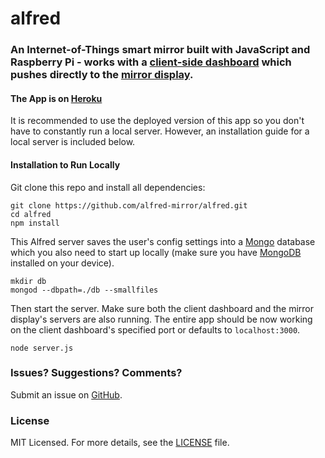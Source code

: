 # alfred

### An Internet-of-Things smart mirror built with JavaScript and Raspberry Pi - works with a [client-side dashboard](https://github.com/alfred-mirror/alfred-dashboard) which pushes directly to the [mirror display](https://github.com/alfred-mirror/alfred-display).

#### The App is on [Heroku](http://alfred-dashboard.herokuapp.com/)
It is recommended to use the deployed version of this app so you don't have to constantly run a local server. However, an installation guide for a local server is included below.

#### Installation to Run Locally

Git clone this repo and install all dependencies:
```
git clone https://github.com/alfred-mirror/alfred.git
cd alfred
npm install
```

This Alfred server saves the user's config settings into a [Mongo](https://www.mongodb.com/) database which you also need to start up locally (make sure you have [MongoDB](https://www.mongodb.com/) installed on your device).
```
mkdir db
mongod --dbpath=./db --smallfiles
```

Then start the server. Make sure both the client dashboard and the mirror display's servers are also running. The entire app should be now working on the client dashboard's specified port or defaults to ```localhost:3000```.
```
node server.js
```

### Issues? Suggestions? Comments?
Submit an issue on [GitHub](https://github.com/alfred-mirror/alfred.git/issues).

### License
MIT Licensed. For more details, see the [LICENSE](https://github.com/alfred-mirror/alfred.git/blob/master/LICENSE.md) file.
